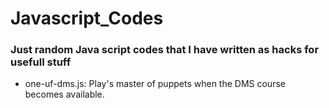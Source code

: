 # Javascript_Codes
### Just random Java script codes that I have written as hacks for usefull stuff

- one-uf-dms.js: Play's master of puppets when the DMS course becomes available. 
